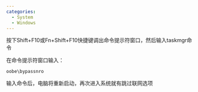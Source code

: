 ```yaml
---
categories:
  - System
  - Windows
---
```

按下Shift+F10或Fn+Shift+F10快捷键调出命令提示符窗口，然后输入taskmgr命令

在命令提示符窗口输入：

```shell
oobe\bypassnro
```
 
 输入命令后，电脑将重新启动，再次进入系统就有跳过联网选项